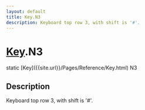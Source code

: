 ```yaml
---
layout: default
title: Key.N3
description: Keyboard top row 3, with shift is '#'.
---
```

# [Key]({{site.url}}/Pages/Reference/Key.html).N3

<div class='signature' markdown='1'>
static [Key]({{site.url}}/Pages/Reference/Key.html) N3
</div>

## Description
Keyboard top row 3, with shift is '#'.

